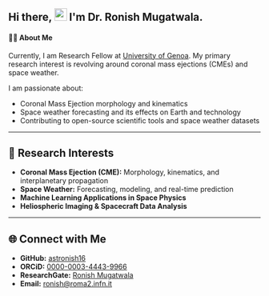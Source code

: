 ## Hi there, <a href="#"><img src="https://media.giphy.com/media/hvRJCLFzcasrR4ia7z/giphy.gif" width="25"></a> I'm Dr. Ronish Mugatwala.

#### 👨‍🎓 About Me
Currently, I am Research Fellow at [University of Genoa](https://mida.unige.it/it).
My primary research interest is revolving around coronal mass ejections (CMEs) and space weather. 

I am passionate about:
- Coronal Mass Ejection morphology and kinematics
- Space weather forecasting and its effects on Earth and technology
- Contributing to open-source scientific tools and space weather datasets

---

## 🚀 Research Interests
- **Coronal Mass Ejection (CME):** Morphology, kinematics, and interplanetary propagation
- **Space Weather:** Forecasting, modeling, and real-time prediction
- **Machine Learning Applications in Space Physics**
- **Heliospheric Imaging & Spacecraft Data Analysis**

---

## 🌐 Connect with Me
- **GitHub:** [astronish16](https://github.com/astronish16)
- **ORCiD:** [0000-0003-4443-9966](https://orcid.org/0000-0003-4443-9966)
- **ResearchGate:** [Ronish Mugatwala](https://www.researchgate.net/profile/Ronish-Mugatwala)
- **Email:** ronish@roma2.infn.it
